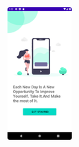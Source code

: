 <div align="center">
  <img src="assets/GetStartedScreen.png" width="150" style="margin-right: 5px;">
</div>
